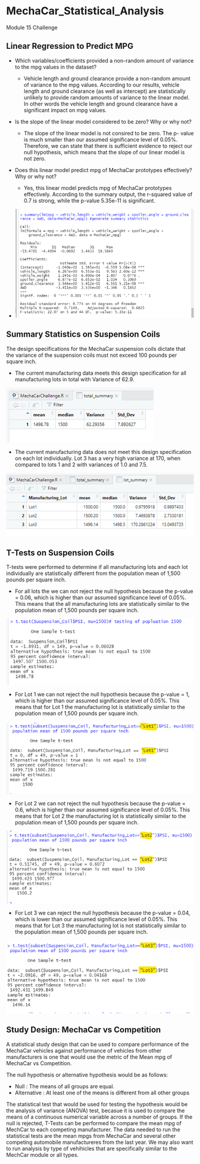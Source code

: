 # MechaCar_Statistical_Analysis
Module 15 Challenge

## Linear Regression to Predict MPG

- Which variables/coefficients provided a non-random amount of variance to the mpg values in the dataset?

  - Vehicle length and ground clearance provide a non-random amount of variance to the mpg values. According to our results, vehicle length and ground clearance (as well as intercept) are statistically unlikely to provide random amounts of variance to the linear model. In other words the vehicle length and ground clearance have a significant impact on mpg values.
  
- Is the slope of the linear model considered to be zero? Why or why not?

  - The slope of the linear model is not consired to be zero. The p- value is much smaller than our assumed significance level of 0.05%. Therefore, we can state that there is sufficient evidence to reject our null hypothesis, which means that the slope of our linear model is not zero.

 - Does this linear model predict mpg of MechaCar prototypes effectively? Why or why not?

   - Yes, this linear model predicts mpg of MechaCar prototypes effectively. According to the summary output, the r-squared value of 0.7 is strong, while the p-value 5.35e-11 is significant.
  
  -  ![image_LinearRegMPG_01.png](LinearRegMPG_01.png)

## Summary Statistics on Suspension Coils

The design specifications for the MechaCar suspension coils dictate that the variance of the suspension coils must not exceed 100 pounds per square inch.

- The current manufacturing data meets this design specification for all manufacturing lots in total with Variance of 62.9.

 ![image_Total_.png](Total.png)
 
 - The current manufacturing data does not meet this design specification on each lot individually.  Lot 3 has a very high variance at 170, when compared to lots 1 and 2 with variances of 1.0 and 7.5.
 
 ![image_Total_lot_summary.png](Total_lot_summary.png)
 
 ## T-Tests on Suspension Coils

T-tests were performed to determine if all manufacturing lots and each lot individually are statistically different from the population mean of 1,500 pounds per square inch.
 
- For all lots the we can not reject the null hypothesis because the p-value = 0.06, which is higher than our assumed significance level of 0.05%.  This means that the all manufacturing lots are statistically similar to the population mean of 1,500 pounds per square inch.
 
 ![image_T_Test01.png](T_Test01.png)

- For Lot 1 we can not reject the null hypothesis because the p-value = 1, which is higher than our assumed significance level of 0.05%. This means that for Lot 1 the manufacturing lot is statistically similar to the population mean of 1,500 pounds per square inch.
 
 ![image_Lot_1.png](Lot_1.png)

- For Lot 2 we can not reject the null hypothesis because the p-value = 0.6, which is higher than our assumed significance level of 0.05%. This means that for Lot 2 the manufacturing lot is statistically similar to the population mean of 1,500 pounds per square inch.
 
 ![image_Lot_2.png](Lot_2.png)
 
- For Lot 3 we can reject the null hypothesis because the p-value = 0.04, which is lower than our assumed significance level of 0.05%. This means that for Lot 3 the manufacturing lot is not statistically similar to the population mean of 1,500 pounds per square inch.
 
 ![image_Lot_3.png](Lot_3.png)
 
 ## Study Design: MechaCar vs Competition
 
A statistical study design that can be used to compare performance of the MechaCar vehicles against performance of vehicles from other manufacturers is one that would
use the metric of the Mean mpg of MechaCar vs Competition. 

The null hypothesis or alternative hypothesis would be as follows:

   - Null : The means of all groups are equal.
   - Alternative : At least one of the means is different from all other groups

The statistical test that would be used for testing the hypothesis would be the analysis of variance (ANOVA) test, becasue it is used to compare the means of a continuous numerical variable across a number of groups. If the null is rejected, T-Tests can be performed to compare the mean mpg of MechCar to each competing manufacturer. The data needed to run the statistical tests are the mean mpgs from MechaCar and several other competing automobile manufactureres from the last year. We may also want to run analysis by type of vehihicles that are specifically similar to the MechCar module or all types.

  
 
 

